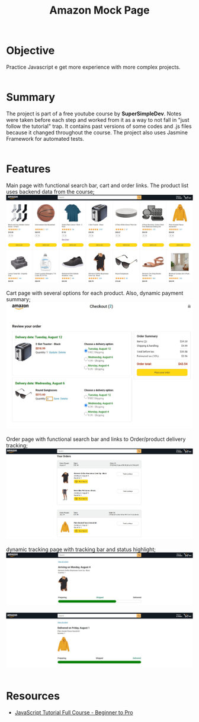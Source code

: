 <div align="center">
  <h1 align="center">
    Amazon Mock Page
  </h1>
</div>
<br>

# Objective
Practice Javascript e get more experience with more complex projects.
<br>
<br>

# Summary
The project is part of a free youtube course by <b>SuperSimpleDev</b>. Notes were taken before each step and worked from it as a way to not fall in "just follow the tutorial" trap.
It contains past versions of some codes and .js files because it changed throughout the course.
The project also uses Jasmine Framework for automated tests.
<br>
<br>

# Features
Main page with functional search bar, cart and order links. The product list uses backend data from the course;
<img src="images/preview/mainPage.jpg" alt="main page">
<br>
<br>
Cart page with several options for each product. Also, dynamic payment summary;
<img src="images/preview/cartPage.jpg" alt="website preview">
<br>
<br>
Order page with functional search bar and links to Order/product delivery tracking;
<img src="images/preview/ordersPage.jpg" alt="website preview">
<br>
<br>
dynamic tracking page with tracking bar and status highlight;
<img src="images/preview/trackingPage-2.jpg" alt="website preview">
<br>
<br>
<img src="images/preview/trackingPage-1.jpg" alt="website preview">
<br>
<br>

# Resources
<ul>
  <li>
    <a href="https://www.youtube.com/watch?v=EerdGm-ehJQ" alt=JavaScript Tutorial Full Course - Beginner to Pro">JavaScript Tutorial Full Course - Beginner to Pro</a>    
  </li>
</ul>
